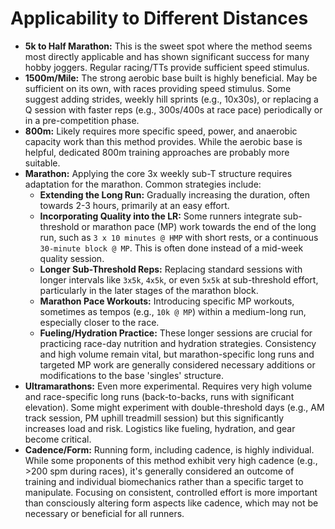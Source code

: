 # Applicability to Different Distances

*   **5k to Half Marathon:** This is the sweet spot where the method seems most directly applicable and has shown significant success for many hobby joggers. Regular racing/TTs provide sufficient speed stimulus.
*   **1500m/Mile:** The strong aerobic base built is highly beneficial. May be sufficient on its own, with races providing speed stimulus. Some suggest adding strides, weekly hill sprints (e.g., 10x30s), or replacing a Q session with faster reps (e.g., 300s/400s at race pace) periodically or in a pre-competition phase.
*   **800m:** Likely requires more specific speed, power, and anaerobic capacity work than this method provides. While the aerobic base is helpful, dedicated 800m training approaches are probably more suitable.
*   **Marathon:** Applying the core 3x weekly sub-T structure requires adaptation for the marathon. Common strategies include:
    *   **Extending the Long Run:** Gradually increasing the duration, often towards 2-3 hours, primarily at an easy effort.
    *   **Incorporating Quality into the LR:** Some runners integrate sub-threshold or marathon pace (MP) work towards the end of the long run, such as `3 x 10 minutes @ HMP` with short rests, or a continuous `30-minute block @ MP`. This is often done instead of a mid-week quality session.
    *   **Longer Sub-Threshold Reps:** Replacing standard sessions with longer intervals like `3x5k`, `4x5k`, or even `5x5k` at sub-threshold effort, particularly in the later stages of the marathon block.
    *   **Marathon Pace Workouts:** Introducing specific MP workouts, sometimes as tempos (e.g., `10k @ MP`) within a medium-long run, especially closer to the race.
    *   **Fueling/Hydration Practice:** These longer sessions are crucial for practicing race-day nutrition and hydration strategies.
    Consistency and high volume remain vital, but marathon-specific long runs and targeted MP work are generally considered necessary additions or modifications to the base 'singles' structure.
*   **Ultramarathons:** Even more experimental. Requires very high volume and race-specific long runs (back-to-backs, runs with significant elevation). Some might experiment with double-threshold days (e.g., AM track session, PM uphill treadmill session) but this significantly increases load and risk. Logistics like fueling, hydration, and gear become critical.
*   **Cadence/Form:** Running form, including cadence, is highly individual. While some proponents of this method exhibit very high cadence (e.g., >200 spm during races), it's generally considered an outcome of training and individual biomechanics rather than a specific target to manipulate. Focusing on consistent, controlled effort is more important than consciously altering form aspects like cadence, which may not be necessary or beneficial for all runners.
